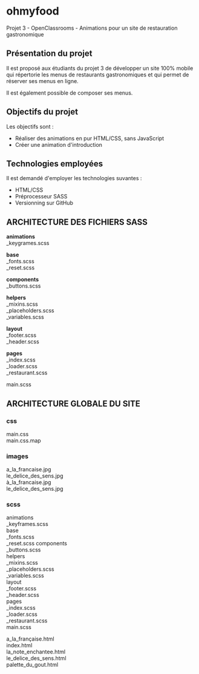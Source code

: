# ohmyfood
Projet 3 - OpenClassrooms - Animations pour un site de restauration gastronomique

## Présentation du projet

Il est proposé aux étudiants du projet 3 de développer un site 100% mobile qui répertorie les menus de restaurants gastronomiques et qui permet de réserver ses menus en ligne.

Il est également possible de composer ses menus.

## Objectifs du projet

Les objectifs sont :

- Réaliser des animations en pur HTML/CSS, sans JavaScript
- Créer une animation d'introduction

## Technologies employées

Il est demandé d'employer les technologies suvantes :

- HTML/CSS
- Préprocesseur SASS
- Versionning sur GitHub

## ARCHITECTURE DES FICHIERS SASS

**animations**  
    _keygrames.scss  
  
**base**  
    _fonts.scss  
    _reset.scss

**components**  
    _buttons.scss  

**helpers**  
    _mixins.scss  
    _placeholders.scss  
    _variables.scss

**layout**  
    _footer.scss  
    _header.scss

**pages**  
    _index.scss  
    _loader.scss  
    _restaurant.scss

main.scss

## ARCHITECTURE GLOBALE DU SITE

### css  
main.css  
main.css.map

### images  
a_la_francaise.jpg  
le_delice_des_sens.jpg  
à_la_francaise.jpg  
le_delice_des_sens.jpg

### scss  
animations  
        _keyframes.scss  
base  
        _fonts.scss  
        _reset.scss
components  
        _buttons.scss  
helpers  
        _mixins.scss  
        _placeholders.scss  
        _variables.scss  
layout  
        _footer.scss  
        _header.scss  
pages  
        _index.scss  
        _loader.scss  
        _restaurant.scss  
main.scss  

a_la_française.html  
index.html  
la_note_enchantee.html  
le_delice_des_sens.html  
palette_du_gout.html  
